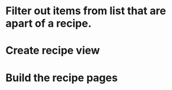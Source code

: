 # Filter out items from list that are apart of a recipe.
# Create recipe view
# Build the recipe pages
